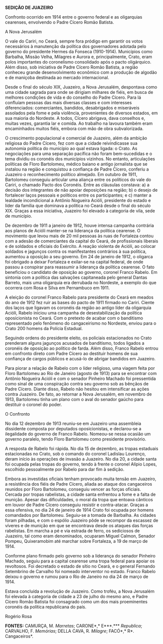**SEDIÇÃO DE JUAZEIRO**

Confronto ocorrido em 1914 entre o governo federal e as oligarquias
cearenses, envolvendo o Padre Cícero Romão Batista.

A Nova Jerusalém

O vale do Cariri, no Ceará, sempre fora pródigo em garantir os votos
necessários à manutenção da política dos governadores adotada pelo
governo do presidente Hermes da Fonseca (1910-1914). Municípios como
Barbalha, Missão Velha, Milagres e Aurora e, principalmente, Crato, eram
polos importantes do coronelismo consolidado após o pacto oligárquico.
Além disso, sob iniciativa de Padre Cícero Romão Batista, a região
conheceu grande desenvolvimento econômico com a produção de algodão e de
maniçoba destinada ao mercado internacional.

Desde o final do século XIX, Juazeiro, a Nova Jerusalém, despontava como
uma cidade sagrada para onde se dirigiam milhares de fiéis, em busca de
melhores condições de vida e do conselho do Padre Cícero. Para lá
confluíam pessoas das mais diversas classes e com interesses
diferenciados: comerciantes, bandidos, desabrigados e miseráveis
assolados pela fome e pela violência, provenientes de diversos estados,
em sua maioria do Nordeste. A todos, Cícero abrigava, dava conselhos e,
muitas vezes, garantia lar e comida. Ao trabalho na lavoura também eram
encaminhados muitos fiéis, embora com mão de obra subvalorizada.

O crescimento populacional e comercial de Juazeiro, além da ambição
religiosa do Padre Cícero, fez com que a cidade reivindicasse sua
autonomia política do município ao qual estava ligada: o Crato. As
negociações para uma separação pacífica não foram bem-sucedidas e o tema
dividiu os coronéis dos municípios vizinhos. No entanto, articulações
políticas de Floro Bartolomeu, médico baiano e antigo jornalista que se
instalou na região e conquistou a confiança de Padre Cícero, conferiu a
Juazeiro o reconhecimento político almejado. Em outubro de 1911,
Bartolomeu conseguiu articular uma aliança entre os políticos do vale do
Cariri, o chamado Pacto dos Coronéis. Entre as cláusulas constava: a) a
decisão dos integrantes de não apoiar deposições na região; b) o desejo
de fortalecer laços pessoais e políticos entre os participantes; e c)
manter a lealdade incondicional a Antônio Nogueira Acióli, presidente do
estado e líder da família que dominava a política no Ceará desde o final
do século XIX. Graças a essa iniciativa, Juazeiro foi elevado à
categoria de vila, sede de município.

De dezembro de 1911 a janeiro de 1912, houve intensa campanha contrária
aos planos de Acióli manter-se na liderança da política cearense. O
movimento que levou mais de 20 mil pessoas às ruas de Fortaleza contou
com a adesão de comerciantes da capital do Ceará, de profissionais
liberais e de soldados e oficiais do Exército. A reação violenta de
Acióli, ao colocar soldados e jagunços contra os manifestantes
contrários à sua política, aumentou a oposição a seu governo. Em 24 de
janeiro de 1912, o oligarca foi obrigado a deixar Fortaleza e exilar-se
na capital federal, de onde passou a conspirar para reassumir a
liderança da política cearense. O fato beneficiou o candidato de
oposição ao governo, coronel Franco Rabelo. Em sintonia com a política
das salvações capitaneada pelo general Dantas Barreto, mais uma
oligarquia era derrubada no Nordeste, a exemplo do que ocorrera com Rosa
e Silva em Pernambuco em 1911.

A eleição do coronel Franco Rabelo para presidente do Ceará em meados do
ano de 1912 fez ruir as bases do pacto de 1911 firmado no Cariri. Ciente
dos laços que ligavam os coronéis da região ao antigo líder da
oligarquia Acióli, Rabelo iniciou uma campanha de desestabilização da
política oposicionista no Ceará. Com o pretexto de acabar com o
banditismo representado pelo fenômeno do cangaceirismo no Nordeste,
enviou para o Crato 200 homens da Polícia Estadual.

Seguindo ordens do presidente eleito, os policiais estacionados no Crato
prenderam alguns jagunços acusados de banditismo, todos ligados a
coronéis de oposição ao político de farda. Além disso, Franco Rabelo
entrou em confronto direto com Padre Cícero ao destituir homens de sua
confiança de cargos públicos e acusá-lo de abrigar bandidos em Juazeiro.

Para piorar a relação de Rabelo com o líder religioso, uma viagem feita
por Floro Bartolomeu ao Rio de Janeiro (agosto de 1913) para se
encontrar com Antônio Nogueira Acióli e com o senador Pinheiro Machado
foi pressentida como sinal de uma conspiração contra seu governo sob as
bênçãos de Padre Cícero. Diante disso, Rabelo não hesitou em
intensificar as ações contra Juazeiro. De fato, ao retornar a Nova
Jerusalém, em novembro de 1913, Bartolomeu tinha um plano com o aval do
senador gaúcho para destituir o coronel do poder.

O Confronto

No dia 12 dezembro de 1913 reuniu-se em Juazeiro uma assembleia
dissidente composta por deputados oposicionistas, e declarou-se a
ilegalidade do governo de Franco Rabelo. Nomeou-se nessa ocasião um
governo paralelo, tendo Floro Bartolomeu como presidente provisório.

A resposta de Rabelo foi rápida. No dia 15 de dezembro, as tropas
estaduais estacionadas no Crato, sob o comando do coronel Ladislau
Lourenço, deram início às operações de invasão a Juazeiro. No dia 20, a
cidade santa foi ocupada pelas tropas do governo, tendo à frente o
coronel Alípio Lopes, escolhido pessoalmente por Rabelo para dar fim à
sedição.

Embora as investidas oficiais tenham provocado muita tensão em Juazeiro,
a resistência dos fiéis de Padre Cícero, aliada ao ataque dos
cangaceiros reunidos por Floro Bartolomeu, conseguiu vencer as forças
oficiais. Cercada por tropas rabelistas, a cidade santa enfrentou a fome
e a falta de munição. Apesar das dificuldades, o moral da tropa que
entoava cânticos em louvor de Padre Cícero conseguiu resistir e
contra-atacar. Graças a essa ofensiva, no dia 24 de janeiro de 1914
Crato foi ocupada por homens comandados por Bartolomeu. Seguiu-se a
tomada de Barbalha. As cidades foram pilhadas, e com o espólio Juazeiro
pôde se recompor da escassez de víveres e de munição em que se
encontrava desde os ataques das forças rabelistas. Em marcha a pé e via
estrada de ferro, os sediciosos de Juazeiro, tal como eram denominados,
ocuparam Miguel Calmon, Senador Pompeu, Quixeramobim até marchar sobre
Fortaleza, a 19 de março de 1914.

Conforme plano firmado pelo governo sob a liderança do senador Pinheiro
Machado, seguiu para a capital cearense uma tropa federal para apoiar os
revoltosos. Foi decretado o estado de sítio no Ceará, e o general
Fernando Setembrino de Carvalho foi nomeado interventor no estado.
Franco Rabelo deixou o governo e rumou para o Rio de Janeiro no dia 24
de março de 1914.

Estava concluída a revolução de Juazeiro. Como troféu, a Nova Jerusalém
foi elevada à categoria de cidade a 23 de julho do mesmo ano, e Padre
Cícero Romão Batista foi consagrado como um dos mais proeminentes
coronéis da política republicana do país.

Rogério Rosa

**FONTES:** CAMURÇA, M. *Marretas*; CARONE*,* E***.*** *Republica*;
CARVALHO, F. *Memórias*; DELLA CAVA, R. *Milagre*; FACÓ*,* R*.
Cangaceiros*.
